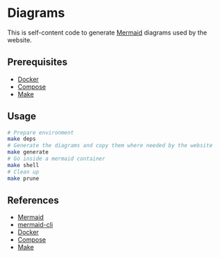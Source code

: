 # Diagrams

This is self-content code to generate [Mermaid][linkMermaid] diagrams used by the website.

## Prerequisites

- [Docker][linkDocker]
- [Compose][linkCompose]
- [Make][linkMake]

## Usage

```bash
# Prepare environment
make deps
# Generate the diagrams and copy them where needed by the website
make generate
# Go inside a mermaid container
make shell
# Clean up
make prune
```

## References

- [Mermaid][linkMermaid]
- [mermaid-cli][linkMermaidCLI]
- [Docker][linkDocker]
- [Compose][linkCompose]
- [Make][linkMake]


[linkMermaid]: https://mermaid.js.org
[linkMermaidCLI]: https://github.com/mermaid-js/mermaid-cli
[linkDocker]: https://www.docker.com
[linkCompose]: https://docs.docker.com/compose/
[linkMake]: https://www.gnu.org/software/make/

